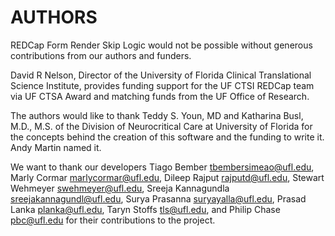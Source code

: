 # AUTHORS

REDCap Form Render Skip Logic would not be possible without generous contributions from our authors and funders.

David R Nelson, Director of the University of Florida Clinical Translational Science Institute, provides funding support for the UF CTSI REDCap team via UF CTSA Award and matching funds from the UF Office of Research.

The authors would like to thank Teddy S. Youn, MD and Katharina Busl, M.D., M.S. of the Division of Neurocritical Care at University of Florida for the concepts behind the creation of this software and the funding to write it. Andy Martin named it.

We want to thank our developers Tiago Bember tbembersimeao@ufl.edu, Marly Cormar marlycormar@ufl.edu, Dileep Rajput rajputd@ufl.edu, Stewart Wehmeyer swehmeyer@ufl.edu, Sreeja Kannagundla sreejakannagundl@ufl.edu, Surya Prasanna suryayalla@ufl.edu, Prasad Lanka planka@ufl.edu, Taryn Stoffs tls@ufl.edu, and Philip Chase pbc@ufl.edu for their contributions to the project.
